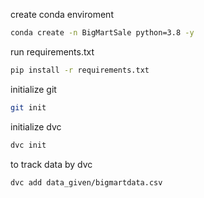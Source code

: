 create conda enviroment
```bash
conda create -n BigMartSale python=3.8 -y
```
run requirements.txt
```bash
pip install -r requirements.txt
```
initialize git
```bash
git init
```

initialize dvc
```bash
dvc init
```
to track data by dvc
```bash
dvc add data_given/bigmartdata.csv
```

